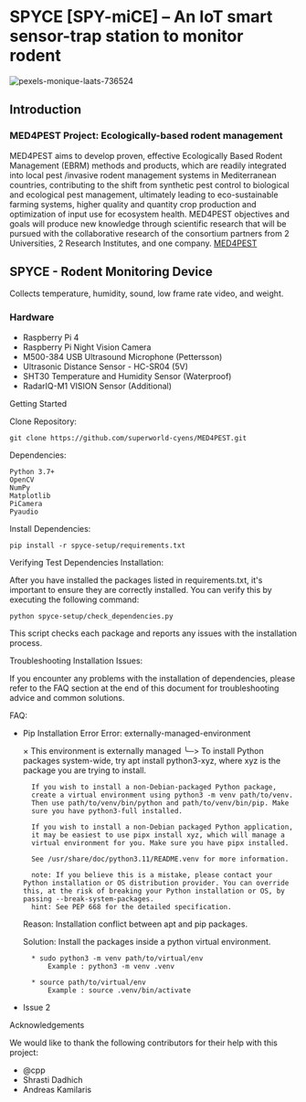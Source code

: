 # SPYCE [SPY-miCE] – An IoT smart sensor-trap station to monitor rodent 
![pexels-monique-laats-736524](https://github.com/superworld-cyens/MED4PEST/assets/37176779/b5764d20-93d1-4968-a0bd-91e48951ee55)


## Introduction

### MED4PEST Project: Ecologically-based rodent management
MED4PEST aims to develop proven, effective Ecologically Based Rodent Management (EBRM) methods and products, which are readily integrated into local pest /invasive rodent management systems in Mediterranean countries, contributing to the shift from synthetic pest control to biological and ecological pest management, ultimately leading to eco-sustainable farming systems, higher quality and quantity crop production and optimization of input use for ecosystem health. MED4PEST objectives and goals will produce new knowledge through scientific research that will be pursued with the collaborative research of the consortium partners from 2 Universities, 2 Research Institutes, and one company. <a href="https://med4pest.org/" target="_blank">MED4PEST</a>

## SPYCE - Rodent Monitoring Device
Collects temperature, humidity, sound, low frame rate video, and weight.

### Hardware
* Raspberry Pi 4
* Raspberry Pi Night Vision Camera
* M500-384 USB Ultrasound Microphone (Pettersson)
* Ultrasonic Distance Sensor - HC-SR04 (5V)
* SHT30 Temperature and Humidity Sensor (Waterproof)
* RadarIQ-M1 VISION Sensor (Additional)


Getting Started
    
Clone Repository:

    git clone https://github.com/superworld-cyens/MED4PEST.git

Dependencies:

    Python 3.7+
    OpenCV
    NumPy
    Matplotlib
    PiCamera
    Pyaudio
    

Install Dependencies:

    pip install -r spyce-setup/requirements.txt


Verifying Test Dependencies Installation:

After you have installed the packages listed in requirements.txt, it's important to ensure they are correctly installed. You can verify this by executing the following command:

    python spyce-setup/check_dependencies.py

This script checks each package and reports any issues with the installation process.

Troubleshooting Installation Issues:

If you encounter any problems with the installation of dependencies, please refer to the FAQ section at the end of this document for troubleshooting advice and common solutions.




FAQ:

* Pip Installation Error
    Error: externally-managed-environment

    × This environment is externally managed
    ╰─> To install Python packages system-wide, try apt install
        python3-xyz, where xyz is the package you are trying to
        install.

        If you wish to install a non-Debian-packaged Python package,
        create a virtual environment using python3 -m venv path/to/venv.
        Then use path/to/venv/bin/python and path/to/venv/bin/pip. Make
        sure you have python3-full installed.

        If you wish to install a non-Debian packaged Python application,
        it may be easiest to use pipx install xyz, which will manage a
        virtual environment for you. Make sure you have pipx installed.

        See /usr/share/doc/python3.11/README.venv for more information.

        note: If you believe this is a mistake, please contact your Python installation or OS distribution provider. You can override this, at the risk of breaking your Python installation or OS, by passing --break-system-packages.
        hint: See PEP 668 for the detailed specification.
    
    Reason: Installation conflict between apt and pip packages.
        
    Solution: Install the packages inside a python virtual environment.

        * sudo python3 -m venv path/to/virtual/env
            Example : python3 -m venv .venv 

        * source path/to/virtual/env
            Example : source .venv/bin/activate


* Issue 2


    


Acknowledgements

We would like to thank the following contributors for their help with this project:

  * @cpp
  * Shrasti Dadhich
  * Andreas Kamilaris
